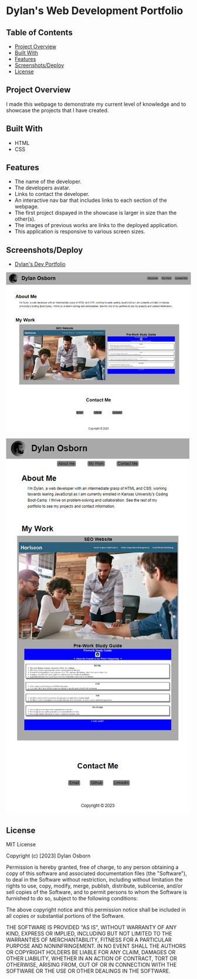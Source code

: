 # Dylan's Web Development Portfolio

## Table of Contents

- [Project Overview](#project-overview)
- [Built With](#built-with)
- [Features](#features)
- [Screenshots/Deploy](#screenshotsdeploy)
- [License](#license)


## Project Overview

I made this webpage to demonstrate my current level of knowledge and to showcase the projects that I have created.

## Built With

- HTML
- CSS

## Features

- The name of the developer.
- The developers avatar.
- Links to contact the developer.
- An interactive nav bar that includes links to each section of the webpage.
- The first project dispayed in the showcase is larger in size than the other(s).
- The images of previous works are links to the deployed application. 
- This application is responsive to various screen sizes.

## Screenshots/Deploy

- [Dylan's Dev Portfolio](https://dylanozzy.github.io/Web-Dev-Portfolio/)

![Portfolio in Widescreen](assets\images\portfolioWIDE.png "portfolioWIDE.png")

![Portfolio in Portrait](assets\images\portfolioTALL.png "portfolioTALL.png") 


## License

MIT License

Copyright (c) [2023] Dylan Osborn

Permission is hereby granted, free of charge, to any person obtaining a copy
of this software and associated documentation files (the "Software"), to deal
in the Software without restriction, including without limitation the rights
to use, copy, modify, merge, publish, distribute, sublicense, and/or sell
copies of the Software, and to permit persons to whom the Software is
furnished to do so, subject to the following conditions:

The above copyright notice and this permission notice shall be included in all
copies or substantial portions of the Software.

THE SOFTWARE IS PROVIDED "AS IS", WITHOUT WARRANTY OF ANY KIND, EXPRESS OR
IMPLIED, INCLUDING BUT NOT LIMITED TO THE WARRANTIES OF MERCHANTABILITY,
FITNESS FOR A PARTICULAR PURPOSE AND NONINFRINGEMENT. IN NO EVENT SHALL THE
AUTHORS OR COPYRIGHT HOLDERS BE LIABLE FOR ANY CLAIM, DAMAGES OR OTHER
LIABILITY, WHETHER IN AN ACTION OF CONTRACT, TORT OR OTHERWISE, ARISING FROM,
OUT OF OR IN CONNECTION WITH THE SOFTWARE OR THE USE OR OTHER DEALINGS IN THE
SOFTWARE.